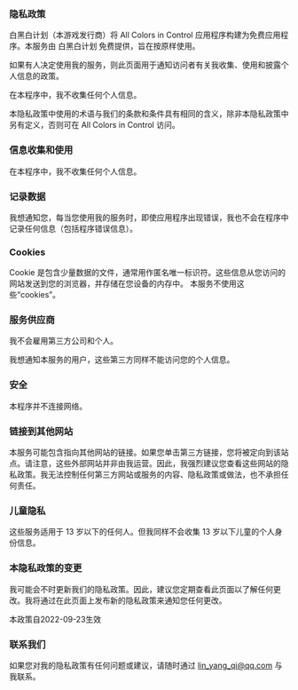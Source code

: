 ### 隐私政策

白黑白计划（本游戏发行商）将 All Colors in Control 应用程序构建为免费应用程序。本服务由 白黑白计划 免费提供，旨在按原样使用。

如果有人决定使用我的服务，则此页面用于通知访问者有关我收集、使用和披露个人信息的政策。

在本程序中，我不收集任何个人信息。

本隐私政策中使用的术语与我们的条款和条件具有相同的含义，除非本隐私政策中另有定义，否则可在 All Colors in Control 访问。



### 信息收集和使用

在本程序中，我不收集任何个人信息。




### 记录数据
我想通知您，每当您使用我的服务时，即使应用程序出现错误，我也不会在程序中记录任何信息（包括程序错误信息）。


### Cookies
Cookie 是包含少量数据的文件，通常用作匿名唯一标识符。这些信息从您访问的网站发送到您的浏览器，并存储在您设备的内存中。
本服务不使用这些“cookies”。



### 服务供应商

我不会雇用第三方公司和个人。

我想通知本服务的用户，这些第三方同样不能访问您的个人信息。



### 安全

本程序并不连接网络。



### 链接到其他网站

本服务可能包含指向其他网站的链接。如果您单击第三方链接，您将被定向到该站点。请注意，这些外部网站并非由我运营。因此，我强烈建议您查看这些网站的隐私政策。我无法控制任何第三方网站或服务的内容、隐私政策或做法，也不承担任何责任。



### 儿童隐私

这些服务适用于 13 岁以下的任何人。但我同样不会收集 13 岁以下儿童的个人身份信息。


### 本隐私政策的变更

我可能会不时更新我们的隐私政策。因此，建议您定期查看此页面以了解任何更改。我将通过在此页面上发布新的隐私政策来通知您任何更改。

本政策自2022-09-23生效

### 联系我们

如果您对我的隐私政策有任何问题或建议，请随时通过 lin_yang_qi@qq.com 与我联系。

